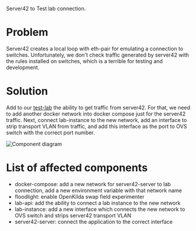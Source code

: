 Server42 to Test lab connection.

# Problem
Server42 creates a local loop with eth-pair for emulating a connection to switches. Unfortunately, we don't check traffic
generated by server42 with the rules installed on switches, which is a terrible for testing and development.

# Solution
Add to our [test-lab](https://github.com/telstra/open-kilda/blob/develop/docs/design/test-lab/test-lab.md) the ability
to get traffic from server42. For that, we need to add another docker network into docker compose just for the server42 traffic.
Next, connect lab-instance to the new network, add an interface to strip transport VLAN from traffic, and add this
interface as the port to OVS switch with the correct port number.

![Component diagram](server42-to-lab.drawio.png)

# List of affected components

- docker-compose: add a new network for server42-server to lab connection, add a new environment variable with that network name
- floodlight: enable OpenKilda swap field experimenter
- lab-api: add the ability to connect a lab instance to the new network
- lab-instance: add a new interface which connects the new network to OVS switch and strips server42 transport VLAN
- server42-server: connect the application to the correct interface
